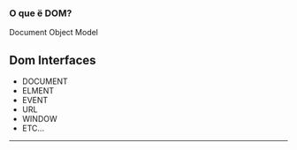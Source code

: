 ### O que ë DOM?
Document Object Model

## Dom Interfaces
- DOCUMENT
- ELMENT
- EVENT
- URL
- WINDOW
- ETC...
---

